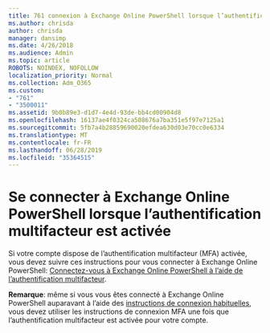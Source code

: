 ```yaml
---
title: 761 connexion à Exchange Online PowerShell lorsque l’authentification multifacteur est activée
ms.author: chrisda
author: chrisda
manager: dansimp
ms.date: 4/26/2018
ms.audience: Admin
ms.topic: article
ROBOTS: NOINDEX, NOFOLLOW
localization_priority: Normal
ms.collection: Adm_O365
ms.custom:
- "761"
- "3500011"
ms.assetid: 9b0b89e3-d1d7-4e4d-93de-bb4cd00904d8
ms.openlocfilehash: 16137ae4f0324ca508676a7ba351e5f97e7125a1
ms.sourcegitcommit: 5fb7a4b28859690020efdea630d03e70cc0e6334
ms.translationtype: MT
ms.contentlocale: fr-FR
ms.lasthandoff: 06/28/2019
ms.locfileid: "35364515"
---
```

# <a name="connect-to-exchange-online-powershell-when-mfa-is-enabled"></a>Se connecter à Exchange Online PowerShell lorsque l’authentification multifacteur est activée

Si votre compte dispose de l’authentification multifacteur (MFA) activée, vous devez suivre ces instructions pour vous connecter à Exchange Online PowerShell: [Connectez-vous à Exchange Online PowerShell à l’aide de l’authentification multifacteur](https://docs.microsoft.com/powershell/exchange/exchange-online/connect-to-exchange-online-powershell/mfa-connect-to-exchange-online-powershell).

**Remarque**: même si vous vous êtes connecté à Exchange Online PowerShell auparavant à l’aide des [instructions de connexion habituelles](https://docs.microsoft.com/powershell/exchange/exchange-online/connect-to-exchange-online-powershell/connect-to-exchange-online-powershell), vous devez utiliser les instructions de connexion MFA une fois que l’authentification multifacteur est activée pour votre compte.
